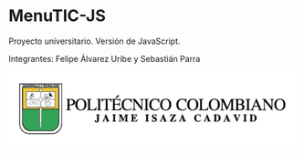 # MenuTIC-JS
Proyecto universitario. Versión de JavaScript.

Integrantes:
Felipe Álvarez Uribe y Sebastián Parra

![](https://github.com/Felipe-Alvarez/MenuTIC-JS/blob/main/menutic-js/pages/images/logo%20pjic.png)

